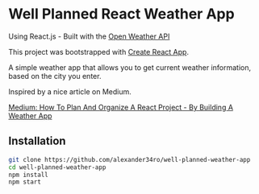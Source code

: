 # Well Planned React Weather App
Using React.js - Built with the [Open Weather API](https://openweathermap.org/api)

This project was bootstrapped with [Create React App](https://github.com/facebook/create-react-app).

A simple weather app that allows you to get current weather information, based on the city you enter.

Inspired by a nice article on Medium.

[Medium: How To Plan And Organize A React Project - By Building A Weather App](https://medium.com/@konstantin.muenster/how-to-plan-and-organize-a-react-project-by-building-a-weather-app-95175b11bd01)

## Installation

```sh
git clone https://github.com/alexander34ro/well-planned-weather-app
cd well-planned-weather-app
npm install
npm start
```

